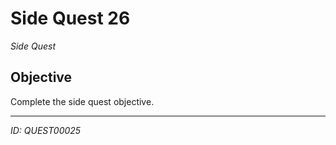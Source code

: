 # Side Quest 26

*Side Quest*

## Objective
Complete the side quest objective.

---
*ID: QUEST00025*